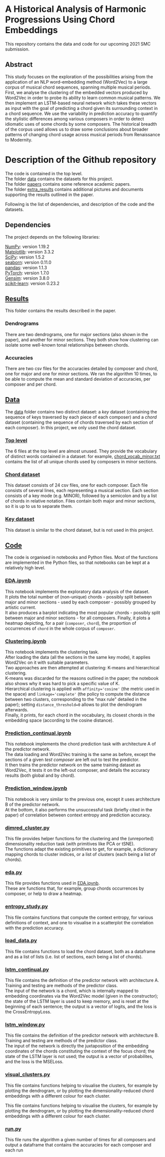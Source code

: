 # A Historical Analysis of Harmonic Progressions Using Chord Embeddings

This repository contains the data and code for our upcoming 2021 SMC submission.

## Abstract

This study focuses on the exploration of the possibilities arising from the application of an NLP word-embedding method (Word2Vec) to a large corpus of musical chord sequences, spanning multiple musical periods. First, we analyse the clustering of the embedded vectors produced by Word2Vec in order to probe its ability to learn common musical patterns. We then implement an LSTM-based neural network which takes these vectors as input with the goal of predicting a chord given its surrounding context in a chord sequence. We use the variability in prediction accuracy to quantify the stylistic differences among various composers in order to detect idiomatic uses of some chords by some composers. The historical breadth of the corpus used allows us to draw some conclusions about broader patterns of changing chord usage across musical periods from Renaissance to Modernity.


# Description of the Github repository

The code is contained in the top level.  
The folder [data](data) contains the datasets for this project.   
The folder [papers](papers) contains some reference academic papers.  
The folder [extra_results](extra_results) contains additional pictures and documents supporting the results outlined in the paper.  

Following is the list of dependencies, and description of the code and the datasets.

## Dependencies

The project depends on the following libraries:

[NumPy](https://numpy.org/): version 1.19.2  
[Matplotlib](https://matplotlib.org/): version 3.3.2  
[SciPy](https://www.scipy.org/): version 1.5.2  
[seaborn](https://seaborn.pydata.org/): version 0.11.0  
[pandas](https://pandas.pydata.org/): version 1.1.3  
[PyTorch](https://pytorch.org/): version 1.7.0  
[Gensim](https://pypi.org/project/gensim/): version 3.8.0  
[scikit-learn](https://scikit-learn.org/stable/): version 0.23.2  

## [Results](results)

This folder contains the results described in the paper.

### Dendrograms
There are two dendrograms, one for major sections (also shown in the paper), and another for minor sections. They both show how clustering can isolate some well-known tonal relationships between chords.

### Accuracies
There are two csv files for the accuracies detailed by composer and chord, one for major and one for minor sections. We ran the algorithm 10 times, to be able to compute the mean and standard deviation of accuracies, per composer and per chord.

## [Data](data)

The [data](data/) folder contains two distinct dataset: a *key* dataset (containing the sequence of keys traversed by each piece of each composer) and a *chord* dataset (containing the sequence of chords traversed by each section of each composer). In this project, we only used the chord dataset.  

### [Top level](data)

The 6 files at the top level are almost unused. They provide the vocabulary of distinct words contained in a dataset: for example, [chord_vocab_minor.txt](data/chord_vocab_minor.txt) contains the list of all unique chords used by composers in minor sections.

### [Chord dataset](data/chord)

This dataset consists of 24 csv files, one for each composer. Each file consists of several lines, each representing a musical section. Each section consists of a key mode (e.g. MINOR), followed by a semicolon and by a list of chords in relative notation. Files contain both major and minor sections, so it is up to us to separate them.

### [Key dataset](data/key)

This dataset is similar to the chord dataset, but is not used in this project.

## [Code](.)

The code is organised in notebooks and Python files. Most of the functions are implemented in the Python files, so that notebooks can be kept at a relatively high level.

### [EDA.ipynb](EDA.ipynb)

This notebook implements the exploratory data analysis of the dataset.  
It plots the total number of (non-unique) chords - possibly split between major and minor sections - used by each composer - possibly grouped by artistic current.  
It also produces a barplot indicating the most popular chords - possibly split between major and minor sections - for all composers.
Finally, it plots a heatmap depicting, for a pair (`composer`, `chord`), the proportion of occurrences of `chord` in the whole corpus of `composer`.

### [Clustering.ipynb](Clustering.ipynb)

This notebook implements the clustering task.  
After loading the data (all the sections in the same key mode), it applies Word2Vec on it with suitable parameters.  
Two approaches are then attempted at clustering: K-means and hierarchical clustering.  
K-means was discarded for the reasons outlined in the paper; the notebook also shows why it was hard to pick a specific value of K.  
Hierarchical clustering is applied with `affinity='cosine'` (the metric used in the space) and `linkage='complete'` (the policy to compute the distance between two clusters, corresponding to the "max rule" detailed in the paper); setting `distance_threshold=0` allows to plot the dendrogram afterwards.  
Finally, it prints, for each chord in the vocabulary, its closest chords in the embedding space (according to the cosine distance).

### [Prediction_continual.ipynb](Prediction_continual.ipynb)

This notebook implements the chord prediction task with architecture A of the predictor network.  
The data loading and Word2Vec training is the same as before, except the sections of a given *test composer* are left out to test the predictor.  
It then trains the predictor network on the same training dataset as Word2Vec, it tests it on the left-out composer, and details the accuracy results (both global and by chord).

### [Prediction_window.ipynb](Prediction_window.ipynb)

This notebook is very similar to the previous one, except it uses architecture B of the predictor network.  
At the bottom, it also performs the unsuccessful task (briefly cited in the paper) of correlation between context entropy and prediction accuracy.

### [dimred_cluster.py](dimred_cluster.py)

This file provides helper functions for the clustering and the (unreported) dimensionality reduction task (with primitives like PCA or tSNE).  
The functions adapt the existing primitives to get, for example, a dictionary mapping chords to cluster indices, or a list of clusters (each being a list of chords).

### [eda.py](eda.py)

This file provides functions used in [EDA.ipynb](EDA.ipynb).  
These are functions that, for example, group chords occurrences by composer, or help to draw a heatmap.

### [entropy_study.py](entropy_study.py)

This file contains functions that compute the context entropy, for various definitions of context, and one to visualise in a scatterplot the correlation with the prediction accuracy.

### [load_data.py](load_data.py)

This file contains functions to load the chord dataset, both as a dataframe and as a list of lists (i.e. list of sections, each being a list of chords).

### [lstm_continual.py](lstm_continual.py)

This file contains the definition of the predictor network with architecture A.
Training and testing are methods of the predictor class.  
The input of the network is a chord, which is internally mapped to embedding coordinates via the Word2Vec model (given in the constructor); the state of the LSTM layer is used to keep memory, and is reset at the beginning of each sentence; the output is a vector of logits, and the loss is the CrossEntropyLoss.

### [lstm_window.py](lstm_window.py)

This file contains the definition of the predictor network with architecture B.
Training and testing are methods of the predictor class.  
The input of the network is directly the juxtaposition of the embedding coordinates of the chords constituting the context of the focus chord; the state of the LSTM layer is not used; the output is a vector of probabilites, and the loss is the MSELoss.

### [visual_clusters.py](visual_clusters.py)

This file contains functions helping to visualise the clusters, for example by plotting the dendrogram, or by plotting the dimensionality-reduced chord embeddings with a different colour for each cluster.

This file contains functions helping to visualise the clusters, for example by plotting the dendrogram, or by plotting the dimensionality-reduced chord embeddings with a different colour for each cluster.

### [run.py](run.py)

This file runs the algorithm a given number of times for all composers and output a dataframe that contains the accuracies for each composer and each run
